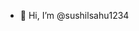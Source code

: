 - 👋 Hi, I’m @sushilsahu1234
  

<!---
sushilsahu1234/sushilsahu1234 is a ✨ special ✨ repository because its `README.md` (this file) appears on your GitHub profile.
You can click the Preview link to take a look at your changes.
--->
